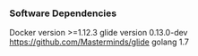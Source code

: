 ### Software Dependencies
Docker version >=1.12.3
glide version 0.13.0-dev https://github.com/Masterminds/glide
golang 1.7
